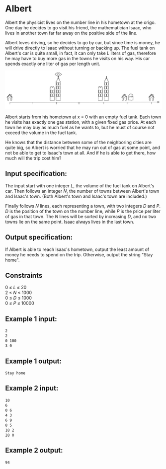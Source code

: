 # Albert
Albert the physicist lives on the number line in his hometown at the origo.
One day he decides to go visit his friend, the mathematician Isaac,
who lives in another town far far away on the positive side of the line. 

Albert loves driving, so he decides to go by car,
but since time is money, he will drive directly to Isaac without turning or backing up.
The fuel tank on Albert's car is quite small, in fact, it can only take _L_ liters of gas,
therefore he may have to buy more gas in the towns he visits on his way.
His car spends exactly one liter of gas per length unit.

![](../images/albert.png)

Albert starts from his hometown at x = 0 with an empty fuel tank.
Each town he visits has exactly one gas station, with a given fixed gas price.
At each town he may buy as much fuel as he wants to, but he must of course not exceed the volume in the fuel tank.

He knows that the distance between some of the neighboring cities are quite big,
so Albert is worried that he may run out of gas at some point, and not be able to get to Isaac's town at all.
And if he is able to get there, how much will the trip cost him?


## Input specification:
The input start with one integer _L_, the volume of the fuel tank on Albert's car.
Then follows an integer _N_, the number of towns between Albert's town and Isaac's town. (Both Albert's town and Isaac's town are included.)

Finally follows _N_ lines, each representing a town, with two integers _D_ and _P_.
_D_ is the position of the town on the number line, while _P_ is the price per liter of gas in that town.
The _N_ lines will be sorted by increasing _D_, and no two towns lie on the same point.
Isaac always lives in the last town.


## Output specification:
If Albert is able to reach Isaac's hometown, output the least amount of money he needs to spend on the trip.
Otherwise, output the string "Stay home".

## Constraints
0 &le; _L_ &le; 20  
2 &le; _N_ &le; 1000  
0 &le; _D_ &le; 1000  
0 &le; _P_ &le; 10000

## Example 1 input:
```
2
2
0 100
3 0
```

## Example 1 output:
```
Stay home
```

## Example 2 input:
```
10
6
0 6 
4 3
6 9
8 5
18 2
28 0
```

## Example 2 output:
```
94
```





